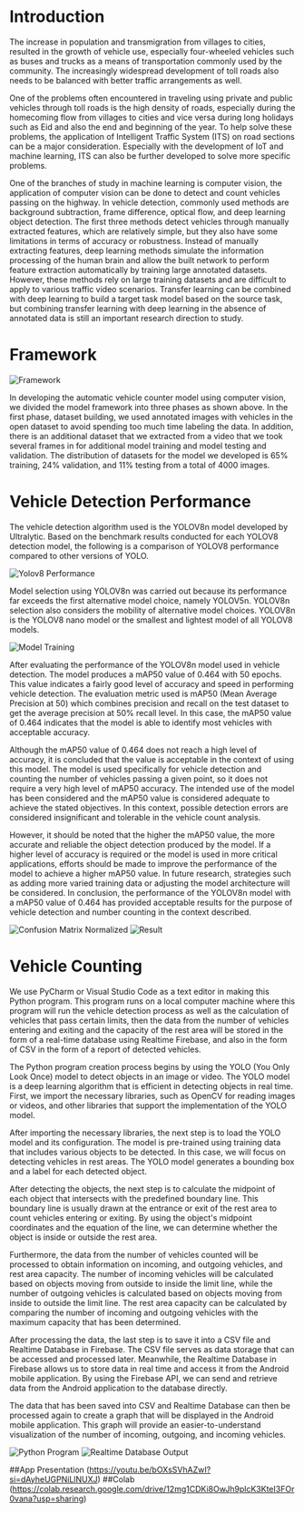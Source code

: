 # Introduction

The increase in population and transmigration from villages to cities, resulted in the growth of vehicle use, especially four-wheeled vehicles such as buses and trucks as a means of transportation commonly used by the community. The increasingly widespread development of toll roads also needs to be balanced with better traffic arrangements as well.

One of the problems often encountered in traveling using private and public vehicles through toll roads is the high density of roads, especially during the homecoming flow from villages to cities and vice versa during long holidays such as Eid and also the end and beginning of the year. To help solve these problems, the application of Intelligent Traffic System (ITS) on road sections can be a major consideration. Especially with the development of IoT and machine learning, ITS can also be further developed to solve more specific problems.

One of the branches of study in machine learning is computer vision, the application of computer vision can be done to detect and count vehicles passing on the highway. In vehicle detection, commonly used methods are background subtraction, frame difference, optical flow, and deep learning object detection. The first three methods detect vehicles through manually extracted features, which are relatively simple, but they also have some limitations in terms of accuracy or robustness. Instead of manually extracting features, deep learning methods simulate the information processing of the human brain and allow the built network to perform feature extraction automatically by training large annotated datasets. However, these methods rely on large training datasets and are difficult to apply to various traffic video scenarios. Transfer learning can be combined with deep learning to build a target task model based on the source task, but combining transfer learning with deep learning in the absence of annotated data is still an important research direction to study.

# Framework

![Framework](https://github.com/filbertleo88/Bangkit_Capstone-Vehicle_Counting_Detection/blob/main/image/Framework.png)

In developing the automatic vehicle counter model using computer vision, we divided the model framework into three phases as shown above. In the first phase, dataset building, we used annotated images with vehicles in the open dataset to avoid spending too much time labeling the data. In addition, there is an additional dataset that we extracted from a video that we took several frames in for additional model training and model testing and validation. The distribution of datasets for the model we developed is 65% training, 24% validation, and 11% testing from a total of 4000 images.

# Vehicle Detection Performance

The vehicle detection algorithm used is the YOLOV8n model developed by Ultralytic. Based on the benchmark results conducted for each YOLOV8 detection model, the following is a comparison of YOLOV8 performance compared to other versions of YOLO.

![Yolov8 Performance](https://github.com/filbertleo88/Bangkit_Capstone-Vehicle_Counting_Detection/blob/main/image/Yolov8%20Performance.png)

Model selection using YOLOV8n was carried out because its performance far exceeds the first alternative model choice, namely YOLOV5n. YOLOV8n selection also considers the mobility of alternative model choices. YOLOV8n is the YOLOV8 nano model or the smallest and lightest model of all YOLOV8 models.

![Model Training](https://github.com/filbertleo88/Bangkit_Capstone-Vehicle_Counting_Detection/blob/main/image/Model%20Training%20Epoch.png)

After evaluating the performance of the YOLOV8n model used in vehicle detection. The model produces a mAP50 value of 0.464 with 50 epochs. This value indicates a fairly good level of accuracy and speed in performing vehicle detection. The evaluation metric used is mAP50 (Mean Average Precision at 50) which combines precision and recall on the test dataset to get the average precision at 50% recall level. In this case, the mAP50 value of 0.464 indicates that the model is able to identify most vehicles with acceptable accuracy.

Although the mAP50 value of 0.464 does not reach a high level of accuracy, it is concluded that the value is acceptable in the context of using this model. The model is used specifically for vehicle detection and counting the number of vehicles passing a given point, so it does not require a very high level of mAP50 accuracy. The intended use of the model has been considered and the mAP50 value is considered adequate to achieve the stated objectives. In this context, possible detection errors are considered insignificant and tolerable in the vehicle count analysis.

However, it should be noted that the higher the mAP50 value, the more accurate and reliable the object detection produced by the model. If a higher level of accuracy is required or the model is used in more critical applications, efforts should be made to improve the performance of the model to achieve a higher mAP50 value. In future research, strategies such as adding more varied training data or adjusting the model architecture will be considered. In conclusion, the performance of the YOLOV8n model with a mAP50 value of 0.464 has provided acceptable results for the purpose of vehicle detection and number counting in the context described.

![Confusion Matrix Normalized](https://github.com/filbertleo88/Bangkit_Capstone-Vehicle_Counting_Detection/blob/main/image/confusion_matrix_normalized.png)
![Result](https://github.com/filbertleo88/Bangkit_Capstone-Vehicle_Counting_Detection/blob/main/image/results.png)

# Vehicle Counting

We use PyCharm or Visual Studio Code as a text editor in making this Python program. This program runs on a local computer machine where this program will run the vehicle detection process as well as the calculation of vehicles that pass certain limits, then the data from the number of vehicles entering and exiting and the capacity of the rest area will be stored in the form of a real-time database using Realtime Firebase, and also in the form of CSV in the form of a report of detected vehicles.

The Python program creation process begins by using the YOLO (You Only Look Once) model to detect objects in an image or video. The YOLO model is a deep learning algorithm that is efficient in detecting objects in real time. First, we import the necessary libraries, such as OpenCV for reading images or videos, and other libraries that support the implementation of the YOLO model.

After importing the necessary libraries, the next step is to load the YOLO model and its configuration. The model is pre-trained using training data that includes various objects to be detected. In this case, we will focus on detecting vehicles in rest areas. The YOLO model generates a bounding box and a label for each detected object.

After detecting the objects, the next step is to calculate the midpoint of each object that intersects with the predefined boundary line. This boundary line is usually drawn at the entrance or exit of the rest area to count vehicles entering or exiting. By using the object's midpoint coordinates and the equation of the line, we can determine whether the object is inside or outside the rest area.

Furthermore, the data from the number of vehicles counted will be processed to obtain information on incoming, and outgoing vehicles, and rest area capacity. The number of incoming vehicles will be calculated based on objects moving from outside to inside the limit line, while the number of outgoing vehicles is calculated based on objects moving from inside to outside the limit line. The rest area capacity can be calculated by comparing the number of incoming and outgoing vehicles with the maximum capacity that has been determined.

After processing the data, the last step is to save it into a CSV file and Realtime Database in Firebase. The CSV file serves as data storage that can be accessed and processed later. Meanwhile, the Realtime Database in Firebase allows us to store data in real time and access it from the Android mobile application. By using the Firebase API, we can send and retrieve data from the Android application to the database directly.

The data that has been saved into CSV and Realtime Database can then be processed again to create a graph that will be displayed in the Android mobile application. This graph will provide an easier-to-understand visualization of the number of incoming, outgoing, and incoming vehicles. 

![Python Program](https://github.com/filbertleo88/Bangkit_Capstone-Vehicle_Counting_Detection/blob/main/image/Python%20Program.png)
![Realtime Database Output](https://github.com/filbertleo88/Bangkit_Capstone-Vehicle_Counting_Detection/blob/main/image/Realtime%20Database.png)

##App Presentation (https://youtu.be/bOXsSVhAZwI?si=dAyheUGPNiLlNUXJ)
##Colab (https://colab.research.google.com/drive/12mg1CDKi8OwJh9plcK3KteI3FOr0vana?usp=sharing)
